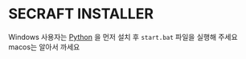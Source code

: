# SECRAFT INSTALLER

Windows 사용자는 [Python](https://python.org/) 을 먼저 설치 후 `start.bat` 파일을 실행해 주세요<br>
macos는 알아서 까세요